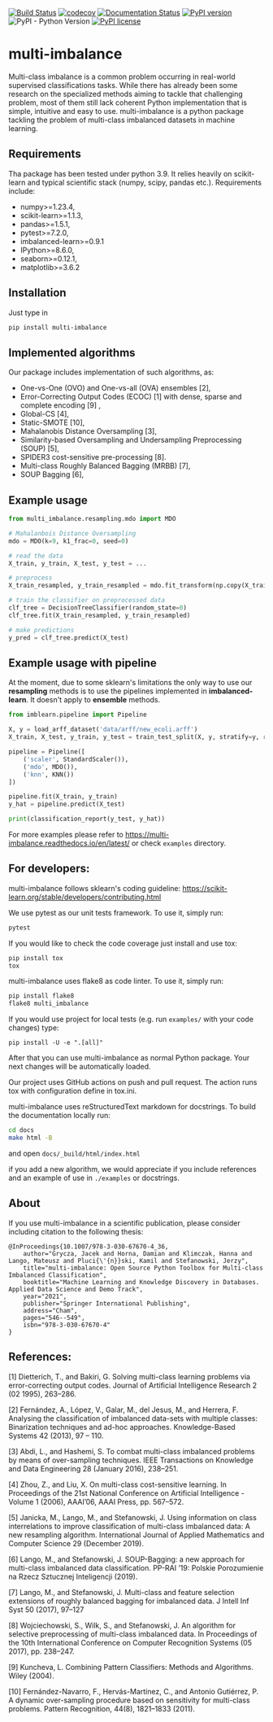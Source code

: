 [![Build Status](https://travis-ci.org/damian-horna/multi-imbalance.svg?branch=master)](https://travis-ci.org/damian-horna/multi-imbalance)
[![codecov](https://codecov.io/gh/damian-horna/multi-imbalance/branch/master/graph/badge.svg)](https://codecov.io/gh/damian-horna/multi-imbalance)
[![Documentation Status](https://readthedocs.org/projects/multi-imbalance/badge/?version=latest)](https://multi-imbalance.readthedocs.io/en/latest/?badge=latest)
[![PyPI version](https://badge.fury.io/py/multi-imbalance.svg)](https://badge.fury.io/py/multi-imbalance)
![PyPI - Python Version](https://img.shields.io/pypi/pyversions/multi-imbalance)
[![PyPI license](https://img.shields.io/pypi/l/ansicolortags.svg)](https://pypi.python.org/pypi/ansicolortags/)

# multi-imbalance
Multi-class imbalance is a common problem occurring in real-world supervised classifications tasks. While there has already been some research on the specialized methods aiming to tackle that challenging problem, most of them still lack coherent Python implementation that is simple, intuitive and easy to use.
multi-imbalance is a python package tackling the problem of multi-class imbalanced datasets in machine learning.
## Requirements
Tha package has been tested under python 3.9. It relies heavily on scikit-learn and typical scientific stack (numpy, scipy, pandas etc.).
Requirements include:
* numpy>=1.23.4,
* scikit-learn>=1.1.3,
* pandas>=1.5.1,
* pytest>=7.2.0,
* imbalanced-learn>=0.9.1
* IPython>=8.6.0,
* seaborn>=0.12.1,
* matplotlib>=3.6.2


## Installation
Just type in
```bash
pip install multi-imbalance
```

## Implemented algorithms
Our package includes implementation of such algorithms, as: 
* One-vs-One (OVO) and One-vs-all (OVA) ensembles [2],
* Error-Correcting Output Codes (ECOC) [1] with dense, sparse and complete encoding [9] ,
* Global-CS [4],
* Static-SMOTE [10],
* Mahalanobis Distance Oversampling [3],
* Similarity-based Oversampling and Undersampling Preprocessing (SOUP) [5],
* SPIDER3 cost-sensitive pre-processing [8].
* Multi-class Roughly Balanced Bagging (MRBB) [7],
* SOUP Bagging [6],

## Example usage
```python
from multi_imbalance.resampling.mdo import MDO

# Mahalanbois Distance Oversampling
mdo = MDO(k=9, k1_frac=0, seed=0)

# read the data
X_train, y_train, X_test, y_test = ...

# preprocess
X_train_resampled, y_train_resampled = mdo.fit_transform(np.copy(X_train), np.copy(y_train))

# train the classifier on preprocessed data
clf_tree = DecisionTreeClassifier(random_state=0)
clf_tree.fit(X_train_resampled, y_train_resampled)

# make predictions
y_pred = clf_tree.predict(X_test)
```

## Example usage with pipeline
At the moment, due to some sklearn's limitations the only way to use our **resampling** methods is to use the pipelines 
implemented in **imbalanced-learn**. It doesn't apply to **ensemble** methods.
```python
from imblearn.pipeline import Pipeline

X, y = load_arff_dataset('data/arff/new_ecoli.arff')
X_train, X_test, y_train, y_test = train_test_split(X, y, stratify=y, random_state=42)

pipeline = Pipeline([
    ('scaler', StandardScaler()),
    ('mdo', MDO()),
    ('knn', KNN())
])

pipeline.fit(X_train, y_train)
y_hat = pipeline.predict(X_test)

print(classification_report(y_test, y_hat))
```

For more examples please refer to https://multi-imbalance.readthedocs.io/en/latest/ or check `examples` directory.

## For developers:
multi-imbalance follows sklearn's coding guideline: https://scikit-learn.org/stable/developers/contributing.html

We use pytest as our unit tests framework. To use it, simply run:
```bash
pytest
```

If you would like to check the code coverage just install and use tox:
```bash
pip install tox
tox
```
multi-imbalance uses flake8 as code linter. To use it, simply run:
```bash
pip install flake8
flake8 multi_imbalance
```
If you would use project for local tests (e.g. run `examples/` with your code changes) type:
```
pip install -U -e ".[all]"
```
After that you can use multi-imbalance as normal Python package. Your next changes will be automatically loaded.

Our project uses GitHub actions on push and pull request. The action runs tox with configuration define in tox.ini.

multi-imbalance uses reStructuredText markdown for docstrings. To build the documentation locally run:
```bash
cd docs
make html -B
```
and open `docs/_build/html/index.html`

if you add a new algorithm, we would appreciate if you include references and an example of use in `./examples` or docstrings.

## About
If you use multi-imbalance in a scientific publication, please consider including
citation to the following thesis:

```
@InProceedings{10.1007/978-3-030-67670-4_36,
    author="Grycza, Jacek and Horna, Damian and Klimczak, Hanna and Lango, Mateusz and Pluci{\'{n}}ski, Kamil and Stefanowski, Jerzy",
    title="multi-imbalance: Open Source Python Toolbox for Multi-class Imbalanced Classification",
    booktitle="Machine Learning and Knowledge Discovery in Databases. Applied Data Science and Demo Track",
    year="2021",
    publisher="Springer International Publishing",
    address="Cham",
    pages="546--549",
    isbn="978-3-030-67670-4"
}
```

## References:

[1] Dietterich, T., and Bakiri, G. Solving multi-class learning problems via error-correcting output codes. Journal of Artificial Intelligence Research 2 (02 1995), 263–286.

[2] Fernández, A., López, V., Galar, M., del Jesus, M., and Herrera, F. Analysing the classification of imbalanced data-sets with multiple classes: Binarization techniques and ad-hoc approaches. Knowledge-Based Systems 42 (2013), 97 – 110.

[3] Abdi, L., and Hashemi, S. To combat multi-class imbalanced problems by means of over-sampling techniques. IEEE Transactions on Knowledge and Data Engineering 28 (January 2016), 238–251.

[4] Zhou, Z., and Liu, X. On multi-class cost-sensitive learning. In Proceedings of the 21st National Conference on Artificial Intelligence - Volume 1 (2006), AAAI’06, AAAI Press, pp. 567–572.

[5] Janicka, M., Lango, M., and Stefanowski, J. Using information on class interrelations to improve classification of multi-class imbalanced data: A new resampling algorithm. International Journal of Applied Mathematics and Computer Science 29 (December 2019).

[6] Lango, M., and Stefanowski, J. SOUP-Bagging: a new approach for multi-class imbalanced data classification. PP-RAI ’19: Polskie Porozumienie na Rzecz Sztucznej Inteligencji (2019).

[7] Lango, M., and Stefanowski, J. Multi-class and feature selection extensions of roughly balanced bagging for imbalanced data. J Intell Inf Syst 50 (2017), 97–127

[8] Wojciechowski, S., Wilk, S., and Stefanowski, J. An algorithm for selective preprocessing of multi-class imbalanced data. In Proceedings of the 10th International Conference on Computer Recognition Systems (05 2017), pp. 238–247.

[9] Kuncheva, L. Combining Pattern Classifiers: Methods and Algorithms. Wiley (2004).

[10] Fernández-Navarro, F., Hervás-Martínez, C., and Antonio Gutiérrez, P. A dynamic over-sampling procedure based on sensitivity for multi-class problems. Pattern Recognition, 44(8), 1821–1833 (2011).

